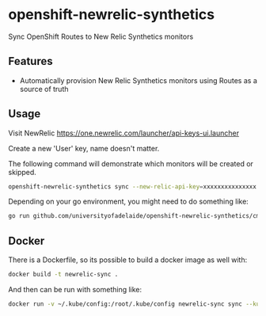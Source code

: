# openshift-newrelic-synthetics

Sync OpenShift Routes to New Relic Synthetics monitors

## Features

* Automatically provision New Relic Synthetics monitors using Routes as a source of truth

## Usage

Visit NewRelic https://one.newrelic.com/launcher/api-keys-ui.launcher

Create a new 'User' key, name doesn't matter.

The following command will demonstrate which monitors will be created or skipped.

```bash
openshift-newrelic-synthetics sync --new-relic-api-key=xxxxxxxxxxxxxxx --dry-run my-namespace
```

Depending on your go environment, you might need to do something like:

```bash
go run github.com/universityofadelaide/openshift-newrelic-synthetics/cmd/openshift-newrelic-synthetics sync etc etc.
```

## Docker
There is a Dockerfile, so its possible to build a docker image as well with:

```bash
docker build -t newrelic-sync .
```

And then can be run with something like:

```bash
docker run -v ~/.kube/config:/root/.kube/config newrelic-sync sync --kubernetes-config=/root/.kube/config --new-relic-api-key=XXXXXXXXXXXXXX --dry-run namespace
```
